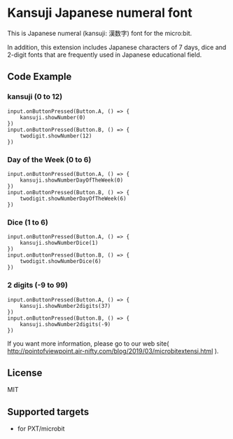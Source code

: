 # Kansuji Japanese numeral font

This is Japanese numeral (kansuji: 漢数字) font for the micro:bit.

In addition, this extension includes Japanese characters of 7 days, dice and 2-digit fonts that are frequently used in Japanese educational field.

## Code Example

### kansuji (0 to 12)
```blocks
input.onButtonPressed(Button.A, () => {
    kansuji.showNumber(0)
})
input.onButtonPressed(Button.B, () => {
    twodigit.showNumber(12)
})
```
### Day of the Week (0 to 6)

```blocks
input.onButtonPressed(Button.A, () => {
    kansuji.showNumberDayOfTheWeek(0)
})
input.onButtonPressed(Button.B, () => {
    twodigit.showNumberDayOfTheWeek(6)
})
```

### Dice (1 to 6)

```blocks
input.onButtonPressed(Button.A, () => {
    kansuji.showNumberDice(1)
})
input.onButtonPressed(Button.B, () => {
    twodigit.showNumberDice(6)
})
```

### 2 digits (-9 to 99)

```blocks
input.onButtonPressed(Button.A, () => {
    kansuji.showNumber2digits(37)
})
input.onButtonPressed(Button.B, () => {
    kansuji.showNumber2digits(-9)
})
```

If you want more information, please go to our web site( http://pointofviewpoint.air-nifty.com/blog/2019/03/microbitextensi.html ).

## License

MIT

## Supported targets

* for PXT/microbit
